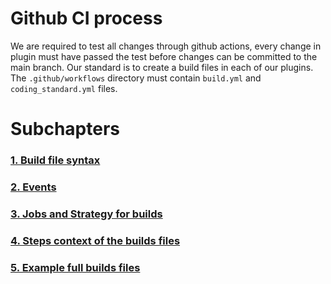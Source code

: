# Github CI process
We are required to test all changes through github actions, every change in plugin must have passed the test
before changes can be committed to the main branch.
Our standard is to create a build files in each of our plugins. The `.github/workflows` directory
must contain `build.yml` and `coding_standard.yml` files.
# Subchapters
### [1. Build file syntax](/GithubBuilds/1_BuildSyntaxSubchapter.md)
### [2. Events](/GithubBuilds/2_EventsSubchapter.md)
### [3. Jobs and Strategy for builds](/GithubBuilds/3_JobsAndStrategySubchapter.md)
### [4. Steps context of the builds files](/GithubBuilds/')
### [5. Example full builds files](/GithubBuilds/')

